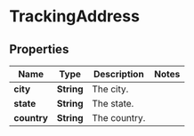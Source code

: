 # TrackingAddress

## Properties
Name | Type | Description | Notes
------------ | ------------- | ------------- | -------------
**city** | **String** | The city. | 
**state** | **String** | The state. | 
**country** | **String** | The country. | 

